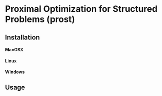 # Proximal Optimization for Structured Problems (prost)

## Installation

#### MacOSX

#### Linux

#### Windows

## Usage

